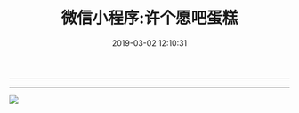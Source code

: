 ﻿---
title: 微信小程序:许个愿吧蛋糕
category: 
top: 1
tags:
  - 小程序
date: 2019-03-02 12:10:31
img: http://pr680iup8.bkt.clouddn.com/03-APP.jpg
coverImg: http://pr680iup8.bkt.clouddn.com/03-APP.jpg
---


--------------------------------------------------------------
<!-- more -->

---
![](http://pr680iup8.bkt.clouddn.com/h_x_b.jpg)





